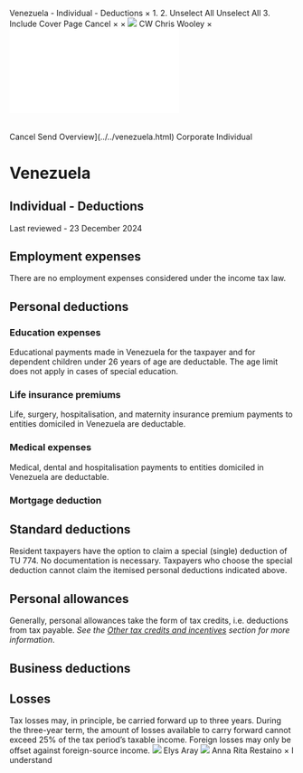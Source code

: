 Venezuela - Individual - Deductions
×
1.
2.
Unselect All
Unselect All
3.
Include Cover Page
Cancel
×
×
![](../../-/media/world-wide-tax-summaries/attachments/global---chris-wooley.ashx%3Frev=ac5e5f3223b34096b1afc2a6009c7320&revision=ac5e5f32-23b3-4096-b1af-c2a6009c7320&hash=859B7ADC84DC2CBEC9760E9E6EE7DE6D0A8BFCDF)
CW
Chris Wooley
×
![](deductions.html)
######
Cancel
Send
Overview](../../venezuela.html)
Corporate
Individual
# Venezuela
## Individual - Deductions
Last reviewed - 23 December 2024
## Employment expenses
There are no employment expenses considered under the income tax law.
## Personal deductions
### Education expenses
Educational payments made in Venezuela for the taxpayer and for dependent children under 26 years of age are deductable. The age limit does not apply in cases of special education.
### Life insurance premiums
Life, surgery, hospitalisation, and maternity insurance premium payments to entities domiciled in Venezuela are deductable.
### Medical expenses
Medical, dental and hospitalisation payments to entities domiciled in Venezuela are deductable.
### Mortgage deduction
## Standard deductions
Resident taxpayers have the option to claim a special (single) deduction of TU 774. No documentation is necessary. Taxpayers who choose the special deduction cannot claim the itemised personal deductions indicated above.
## Personal allowances
Generally, personal allowances take the form of tax credits, i.e. deductions from tax payable. *See the [Other tax credits and incentives](other-tax-credits-and-incentives.html) section for more information*.
## Business deductions
## Losses
Tax losses may, in principle, be carried forward up to three years. During the three-year term, the amount of losses available to carry forward cannot exceed 25% of the tax period’s taxable income. Foreign losses may only be offset against foreign-source income.
![](../../-/media/world-wide-tax-summaries/attachments/venezuela---elys-aray.ashx%3Frev=715eb4485948435698ca4d50f1b391f2&revision=715eb448-5948-4356-98ca-4d50f1b391f2&hash=90BF48E28EEB68EC453BF8B5BD5118F60627DBEF)
Elys Aray
![](../../-/media/world-wide-tax-summaries/attachments/venezuela---anna-restaino.ashx%3Frev=8bf969c6e8184fe99094e1b2b4eccd8c&revision=8bf969c6-e818-4fe9-9094-e1b2b4eccd8c&hash=6610E1ED0FDEFDAA8640CA12BE5F11BE9B57DE4C)
Anna Rita Restaino
×
I understand